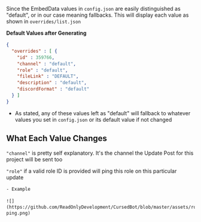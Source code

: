 Since the EmbedData values in `config.json` are easily distinguished as "default", or in our case meaning fallbacks. This will display each value as shown in `overrides/list.json`

**Default Values after Generating**
```json
{
  "overrides" : [ {
    "id" : 359766,
    "channel" : "default",
    "role" : "default",
    "fileLink" : "DEFAULT",
    "description" : "default",
    "discordFormat" : "default"
  } ]
}
```
  - As stated, any of these values left as "default" will fallback to whatever values you set in `config.json` or its default value if not changed
  
**What Each Value Changes**
---

`"channel"` is pretty self explanatory. It's the channel the Update Post for this project will be sent too
  
 `"role"` if a valid role ID is provided will ping this role on this particular update

 	- Example 

 	![](https://github.com/ReadOnlyDevelopment/CursedBot/blob/master/assets/role-ping.png)